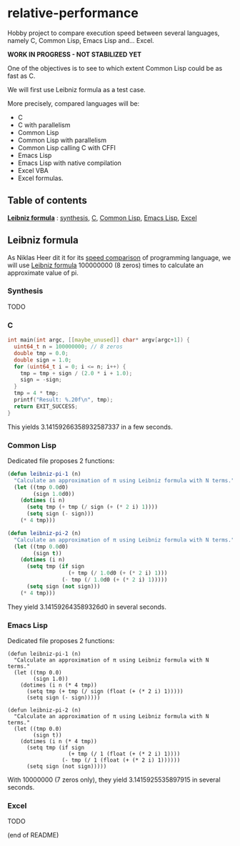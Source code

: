 # relative-performance

Hobby project to compare execution speed between several languages, namely C, Common Lisp, Emacs Lisp and... Excel.

**WORK IN PROGRESS - NOT STABILIZED YET**

One of the objectives is to see to which extent Common Lisp could be as fast as C.

We will first use Leibniz formula as a test case.

More precisely, compared languages will be:  
- C  
- C with parallelism  
- Common Lisp  
- Common Lisp with parallelism  
- Common Lisp calling C with CFFI  
- Emacs Lisp  
- Emacs Lisp with native compilation  
- Excel VBA  
- Excel formulas.


## Table of contents

**[Leibniz formula](#leibniz-formula)** : [synthesis](#synthesis), [C](#c), [Common Lisp](#common-lisp), [Emacs Lisp](#emacs-lisp), [Excel](#excel)

## Leibniz formula

As Niklas Heer dit it for its [speed comparison](https://github.com/niklas-heer/speed-comparison) of programming language, we will use [Leibniz formula](https://en.wikipedia.org/wiki/Leibniz_formula_for_%CF%80) 100000000 (8 zeros) times to calculate an approximate value of pi.

### Synthesis

TODO

### C

``` C
int main(int argc, [[maybe_unused]] char* argv[argc+1]) {
  uint64_t n = 100000000; // 8 zeros
  double tmp = 0.0;
  double sign = 1.0;
  for (uint64_t i = 0; i <= n; i++) {
    tmp = tmp + sign / (2.0 * i + 1.0);
    sign = -sign;
  }
  tmp = 4 * tmp;
  printf("Result: %.20f\n", tmp);
  return EXIT_SUCCESS;
}
```

This yields 3.14159266358932587337 in a few seconds.

### Common Lisp

Dedicated file proposes 2 functions:

``` lisp
(defun leibniz-pi-1 (n)
  "Calculate an approximation of π using Leibniz formula with N terms."
  (let ((tmp 0.0d0)
        (sign 1.0d0))
    (dotimes (i n)
      (setq tmp (+ tmp (/ sign (+ (* 2 i) 1))))
      (setq sign (- sign)))
    (* 4 tmp)))

(defun leibniz-pi-2 (n)
  "Calculate an approximation of π using Leibniz formula with N terms."
  (let ((tmp 0.0d0)
        (sign t))
    (dotimes (i n)
      (setq tmp (if sign
                   (+ tmp (/ 1.0d0 (+ (* 2 i) 1)))
                 (- tmp (/ 1.0d0 (+ (* 2 i) 1)))))
      (setq sign (not sign)))
    (* 4 tmp)))
```

They yield 3.141592643589326d0 in several seconds.

### Emacs Lisp

Dedicated file proposes 2 functions:

``` elisp
(defun leibniz-pi-1 (n)
  "Calculate an approximation of π using Leibniz formula with N terms."
  (let ((tmp 0.0)
        (sign 1.0))
    (dotimes (i n (* 4 tmp))
      (setq tmp (+ tmp (/ sign (float (+ (* 2 i) 1)))))
      (setq sign (- sign)))))

(defun leibniz-pi-2 (n)
  "Calculate an approximation of π using Leibniz formula with N terms."
  (let ((tmp 0.0)
        (sign t))
    (dotimes (i n (* 4 tmp))
      (setq tmp (if sign
                   (+ tmp (/ 1 (float (+ (* 2 i) 1))))
                 (- tmp (/ 1 (float (+ (* 2 i) 1))))))
      (setq sign (not sign)))))
```

With 10000000 (7 zeros only), they yield 3.1415925535897915 in several seconds.

### Excel

TODO

(end of README)
